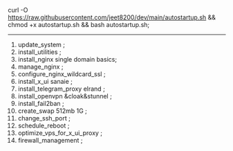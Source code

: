 curl -O https://raw.githubusercontent.com/jeet8200/dev/main/autostartup.sh &&
chmod +x autostartup.sh &&
bash autostartup.sh;

-------------------------------------
1) update_system ;
2) install_utilities ;
3) install_nginx single domain basics;
4) manage_nginx ;
5) configure_nginx_wildcard_ssl ;
6) install_x_ui sanaie ;
7) install_telegram_proxy elrand ;
8) install_openvpn &cloak&stunnel ;
9) install_fail2ban ;
10) create_swap 512mb 1G ;
11) change_ssh_port ;
12) schedule_reboot ;
13) optimize_vps_for_x_ui_proxy ;
14) firewall_management ;
